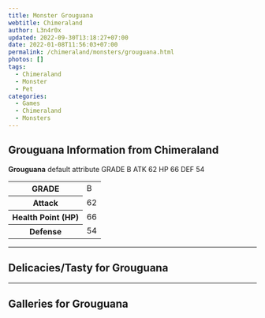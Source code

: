 ```yaml
---
title: Monster Grouguana
webtitle: Chimeraland
author: L3n4r0x
updated: 2022-09-30T13:18:27+07:00
date: 2022-01-08T11:56:03+07:00
permalink: /chimeraland/monsters/grouguana.html
photos: []
tags:
  - Chimeraland
  - Monster
  - Pet
categories:
  - Games
  - Chimeraland
  - Monsters
---
```


<section id="bootstrap-wrapper"><link rel="stylesheet" href="https://rawcdn.githack.com/dimaslanjaka/Web-Manajemen/bb6505ea081a75a7c845f65fb9d939276931c82f/css/bootstrap-4.5-wrapper.css"/><h2>Grouguana Information from Chimeraland</h2><p><b>Grouguana</b> default attribute GRADE B ATK 62 HP 66 DEF 54<table><tr><th>GRADE</th><td>B</td></tr><tr><th>Attack</th><td>62</td></tr><tr><th>Health Point (HP)</th><td>66</td></tr><tr><th>Defense</th><td>54</td></tr></table></p><hr/><h2>Delicacies/Tasty for Grouguana</h2><hr/><div id="gallery"><h2>Galleries for Grouguana</h2><div class="row"></div></div></section>